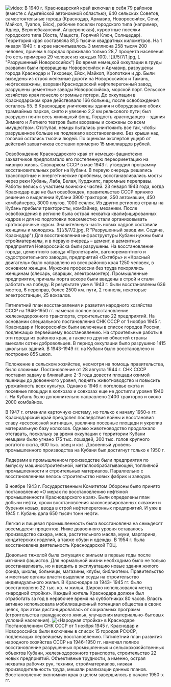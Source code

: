 ![video:](https://rutube.ru/video/335f24850668a6c3a04d0ceddc17b21b/ "")
В 1940 г. Краснодарский край включал в себя 79 районов (вместе с Адыгейской автономной областью), 640 сельских Советов, самостоятельные города (Краснодар, Армавир, Новороссийск, Сочи, Майкоп, Туапсе, Ейск), рабочие поселки городского типа (например, Адлер, Верхнебаканский, Апшеронская), курортные поселки городского типа (Хоста, Мацеста, Горячий Ключ, Солнцедар). Территория края составляла 81,5 тысячи квадратных километров. На 1 января 1940 г. в крае насчитывалось 3 миллиона 258 тысяч 200 человек, причем в городах проживало только 28,7 процента населения (то есть примерно 29 человек из каждых 100).
![](/5/7/1.jpg, L  "Разрушенный Новороссийск")
Во время немецкой оккупации в груды развалин были превращены Новороссийск и Армавир, разрушены города Краснодар и Тихорецк, Ейск, Майкоп, Кропоткин и др. Были выведены из строя железные дороги на Новороссийск и Тамань, нефтескважины, взорван Краснодарский нефтеперегонный завод, разрушены цементные заводы Новороссийска, морской порт. Сельское хозяйство края понесло огромные потери. До оккупации в Краснодарском крае действовало 166 больниц, после освобождения осталось 55. В Краснодаре уничтожены здания и оборудование обоих трамвайных парков, снято и увезено 2,2 км рельсового пути; был разрушен почти весь жилищный фонд. Гордость краснодарцев –   здания Зимнего и Летнего театров были взорваны и сожжены со всем имуществом. Отступая, немцы пытались уничтожить все так, чтобы разрушенное больше не подлежало восстановлению. Без крыши над головой остались тысячи людей. По оценкам экспертов ущерб от действий захватчиков составил примерно 15 миллиардов рублей.

Освобождение Краснодарского края от немецко-фашистских захватчиков предполагало его постепенную переориентацию на мирную жизнь. Совнарком СССР в мае 1943 г. утвердил программу восстановительных работ на Кубани. В первую очередь решались транспортные и энергетические проблемы, восстанавливались мосты через реки Кубань, Лаба, Белая, Курджипс, паромные переправы. Работы велись с участием воинских частей. 23 января 1943 года, когда Краснодар еще не был освобожден, правительство СССР приняло решение о выделении Кубани 3900 тракторов, 350 автомашин, 450 комбайнеров, 3000 плугов, 1000 сеялок.  Из других регионов страны на Кубань прибыли трактористы, комбайнер, механики. После освобождения в регионе была острая нехватка квалифицированных кадров и для их подготовки повсеместно стали организовывать краткосрочные курсы. Значительную часть новых кадров составили женщины и молодежь. 
![](/5/7/2.jpg, R  "Разрушенный завод им. Седина, Краснодар")
Для восстановления инфраструктуры Кубани нужны были стройматериалы, и в первую очередь – цемент, а цементные предприятия Новороссийска были разрушены. На восстановление города, цементного завода «Пролетарий», вагоноремонтного и судостроительного заводов, предприятий «Октябрь» и «Красный двигатель» было направлено из всех районов края 1250 человек, в основном женщин. Мужские профессии без труда покорялись женщинам (слесарь, сварщик, электромонтер). Промышленные предприятия, причалы порта вскоре были введены в строй и стали работать на победу. В результате уже в 1943 г. были восстановлены 636 мостов, 6 переправ, более 2500 км. пути, 2 тоннеля, некоторые электростанции, 25 вокзалов.

Пятилетний план восстановления и развития народного хозяйства СССР на 1946-1950 гг. намечал полное восстановление железнодорожного транспорта, строительство 22 предприятий. На основании специального постановления СНК СССР от 1 ноября 1945 г. Краснодар и Новороссийск были включены в список городов России, подлежащих первейшему восстановлению. На строительные работы в эти города из районов края, а также из других областей страны выехали сотни добровольцев. В период оккупации было разрушено 1415 школьных зданий. В 1943-1949 гг. на Кубани было восстановлено и построено 855 школ. 

Положение в сельском хозяйстве, несмотря на помощь правительства, было сложным. Постановление от 28 августа 1944 г. СНК СССР поставил задачу в ближайшие 2-3 года довести площади  озимой пшеницы до довоенного уровня, поднять животноводство и повысить урожайность всех культур. Однако в 1946 г. поголовье скота и посевные площади в колхозах и совхозах еще не достигли уровня 1940 г. На Кубань было дополнительно направлено 2400 тракторов и около 2000 комбайнов. 

В 1947 г. отменили карточную систему, но только к началу 1950-х гг. Краснодарский край преодолел последствия войны и восстановил славу «всесоюзной житницы», увеличив посевные площади и укрепив материальную базу колхозов. Однако животноводство продолжало отставать, поскольку  за время оккупации с  территории Кубани немцами было угнано 175 тыс. лошадей, 300 тыс. голов крупного рогатого скота, 600 тыс. овец и коз. Довоенный уровень промышленного производства на Кубани был достигнут только к 1950 г.

Лидерами в промышленном производстве были предприятия по выпуску машиностроительной, металлообрабатывающей, топливной промышленности и строительных материалов. Параллельно с восстановлением велось строительство новых фабрик и заводов. 

В ноябре 1943 г. Государственным Комитетом Обороны  было принято  постановление «О мерах по восстановлению нефтяной промышленности Краснодарского края». Были определены план добычи нефти, сроки восстановления законсервированных скважин и бурения новых, ввода в строй нефтеперегонных предприятий. И уже в 1945 г. Кубань дала 650 тысяч тонн нефти.

Легкая и пищевая промышленность была восстановлена на семьдесят восемьдесят  процентов. Ниже довоенного уровня оставалось производство сахара, мяса, растительного масла, муки, маргарина, кондитерских изделий, а также обуви и одежды. В 1954 г. была восстановлена деятельность Краснодарской ТЭЦ.

Довольно тяжелой была ситуация с жильем в первые годы после изгнания фашистов. Для нормальной жизни необходимо было не только восстанавливать, но и вводить в эксплуатацию новые здания жилого фонда, школы, больницы, магазины, клубы, библиотеки. Правительство и местные органы власти выделяли ссуды на строительство индивидуального жилья. В Краснодаре за 1943- 1945 гг. было восстановлено 22 тыс. кв. м жилья. Широко использовался метод «народной стройки». Каждый житель Краснодара должен был отработать за год в нерабочее время на субботниках 80 часов. Власть активно использовала мобилизационный потенциал общества в своих целях, при этом дистанцировалась от социальных программ (строительства гражданского жилья, улучшения материально-бытовых условий населения).
![](/5/7/4.jpg  "«Народная стройка» в Краснодаре")
Постановлением СНК СССР от 1 ноября 1945 г. Краснодар и Новороссийск были включены в список 15 городов РСФСР, подлежащих первейшему восстановлению. Пятилетний план развития народного хозяйства СССР на 1946-1950 гг. намечал полное восстановление разрушенных промышленных и сельскохозяйственных объектов Кубани, железнодорожного транспорта, строительство 22 новых предприятий. Объективные трудности, а именно, острая нехватка рабочих рук, техники, стройматериалов, низкая производительность труда, мешали реализации данных планов. Восстановление экономики края в целом завершилось в начале 1950-х гг.